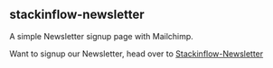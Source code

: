 ## stackinflow-newsletter
A simple Newsletter signup page with Mailchimp.

Want to signup our Newsletter, head over to [Stackinflow-Newsletter](https://stackinflow-newsletter.herokuapp.com/)


